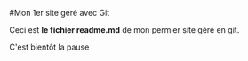 #Mon 1er site géré avec Git

Ceci est **le fichier readme.md** de mon permier site géré en git.

C'est bientôt la pause

